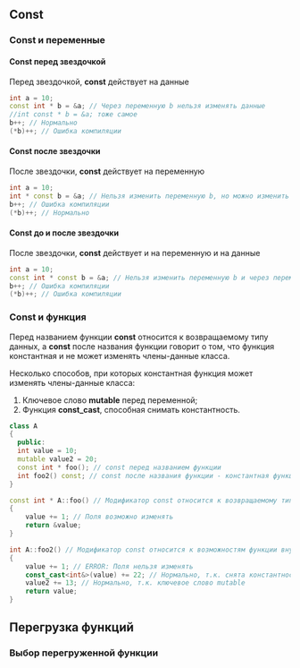 ## Const

### Const и переменные

#### Const перед звездочкой

Перед звездочкой, **const** действует на данные

```cpp
int a = 10;
const int * b = &a; // Через переменную b нельзя изменять данные
//int const * b = &a; тоже самое
b++; // Нормально
(*b)++; // Ошибка компиляции
```

#### Const после звездочки

После звездочки, **const** действует на переменную

```c++
int a = 10;
int * const b = &a; // Нельзя изменить переменную b, но можно изменить данные
b++; // Ошибка компиляции
(*b)++; // Нормально
```

#### Const до и после звездочки

После звездочки, **const** действует и на переменную и на данные

```c++
int a = 10;
const int * const b = &a; // Нельзя изменить переменную b и через переменную b нельзя изменять данные
b++; // Ошибка компиляции
(*b)++; // Ошибка компиляции
```

### Const и функция

Перед названием функции **const** относится к возвращаемому типу данных, а **const** после названия функции говорит о том, что функция константная и не может изменять члены-данные класса.

Несколько способов, при которых константная функция может изменять члены-данные класса:

1. Ключевое слово **mutable** перед переменной;
2. Функция **const_cast**, способная снимать константность. 

```c++
class A
{
  public:
  int value = 10;
  mutable value2 = 20;
  const int * foo(); // const перед названием функции
  int foo2() const; // const после названия функции - константная функция
}

const int * A::foo() // Модификатор const относится к возвращаемому типу данных
{
    value += 1; // Поля возможно изменять
    return &value;
}

int A::foo2() // Модификатор const относится к возможностям функции внутри класса
{
    value += 1; // ERROR: Поля нельзя изменять
    const_cast<int&>(value) += 22; // Нормально, т.к. снята константность
    value2 += 13; // Нормально, т.к. ключевое слово mutable
    return value;
}
```




## Перегрузка функций

### Выбор перегруженной функции
